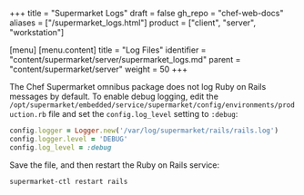 +++
title = "Supermarket Logs"
draft = false
gh_repo = "chef-web-docs"
aliases = ["/supermarket_logs.html"]
product = ["client", "server", "workstation"]

[menu]
  [menu.content]
    title = "Log Files"
    identifier = "content/supermarket/server/supermarket_logs.md"
    parent = "content/supermarket/server"
    weight = 50
+++

The Chef Supermarket omnibus package does not log Ruby on Rails messages
by default. To enable debug logging, edit the
`/opt/supermarket/embedded/service/supermarket/config/environments/production.rb`
file and set the `config.log_level` setting to `:debug`:

```ruby
config.logger = Logger.new('/var/log/supermarket/rails/rails.log')
config.logger.level = 'DEBUG'
config.log_level = :debug
```

Save the file, and then restart the Ruby on Rails service:

```bash
supermarket-ctl restart rails
```
